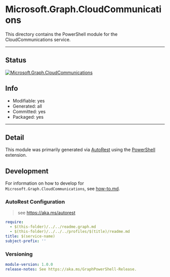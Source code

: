 <!-- region Generated -->
# Microsoft.Graph.CloudCommunications
This directory contains the PowerShell module for the CloudCommunications service.

---
## Status
[![Microsoft.Graph.CloudCommunications](https://img.shields.io/powershellgallery/v/Microsoft.Graph.CloudCommunications.svg?style=flat-square&label=Microsoft.Graph.CloudCommunications "Microsoft.Graph.CloudCommunications")](https://www.powershellgallery.com/packages/Microsoft.Graph.CloudCommunications/)

## Info
- Modifiable: yes
- Generated: all
- Committed: yes
- Packaged: yes

---
## Detail
This module was primarily generated via [AutoRest](https://github.com/Azure/autorest) using the [PowerShell](https://github.com/Azure/autorest.powershell) extension.

## Development
For information on how to develop for `Microsoft.Graph.CloudCommunications`, see [how-to.md](how-to.md).
<!-- endregion -->

### AutoRest Configuration

> see https://aka.ms/autorest

``` yaml
require:
  - $(this-folder)/../../readme.graph.md
  - $(this-folder)/../../../profiles/$(title)/readme.md
title: $(service-name)
subject-prefix: ''

```
### Versioning

``` yaml
module-version: 1.0.0
release-notes: See https://aka.ms/GraphPowerShell-Release.
```
